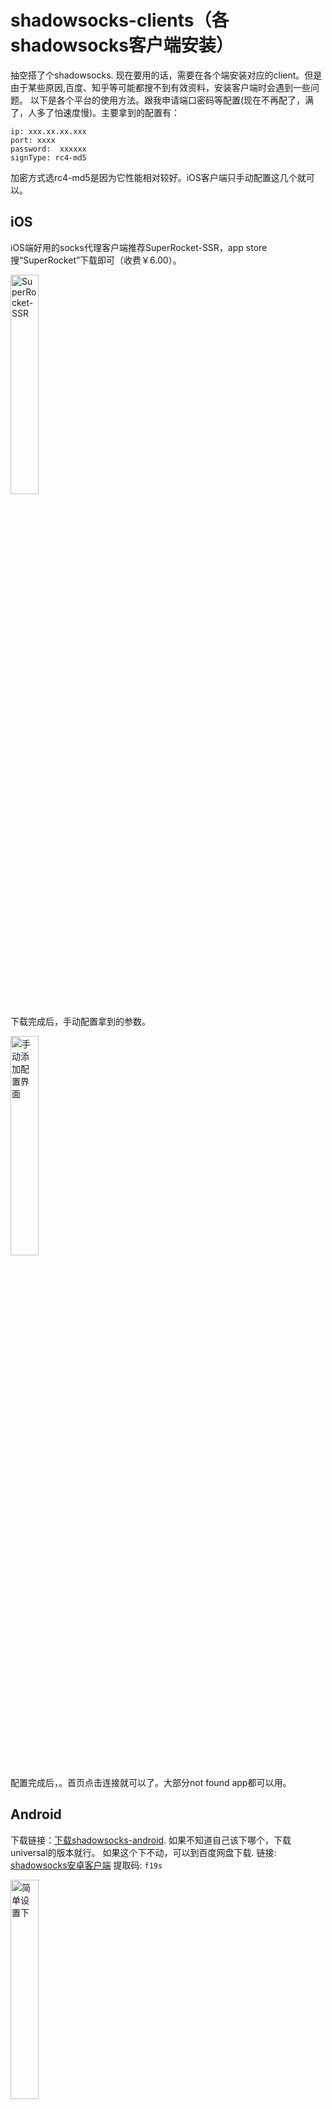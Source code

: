 # shadowsocks-clients（各shadowsocks客户端安装）
抽空搭了个shadowsocks. 现在要用的话，需要在各个端安装对应的client。但是由于某些原因,百度、知乎等可能都搜不到有效资料，安装客户端时会遇到一些问题。
以下是各个平台的使用方法。跟我申请端口密码等配置(现在不再配了，满了，人多了怕速度慢)。主要拿到的配置有：

```
ip: xxx.xx.xx.xxx
port: xxxx
password:  xxxxxx
signType: rc4-md5
```


加密方式选rc4-md5是因为它性能相对较好。iOS客户端只手动配置这几个就可以。

## iOS
iOS端好用的socks代理客户端推荐SuperRocket-SSR，app store搜“SuperRocket”下载即可（收费￥6.00）。

<img src="https://upload-images.jianshu.io/upload_images/574394-ebf2dc85e586d9c1.jpeg" width = 30% height = 30% alt="SuperRocket-SSR" div align=center/>

下载完成后，手动配置拿到的参数。

<img src="https://upload-images.jianshu.io/upload_images/574394-bfdc84fabfa5965f.jpeg" width = 30% height = 30% alt="手动添加配置界面" div align=center />

配置完成后，。首页点击连接就可以了。大部分not found app都可以用。
## Android
下载链接：[下载shadowsocks-android](https://github.com/shadowsocks/shadowsocks-android/releases). 如果不知道自己该下哪个，下载universal的版本就行。
如果这个下不动，可以到百度网盘下载.
链接: [shadowsocks安卓客户端](https://pan.baidu.com/s/1wvhvEx78HpP0Bh0lbtCGxw) 
提取码: `f19s` 

<img src="https://upload-images.jianshu.io/upload_images/574394-f7a354166dd0d7cf.jpeg" width = 30% height = 30% alt="简单设置下" div align=center/>

## Mac OS端
Mac端找了好久的客户端，终于在gayhub找到一个凑合能用(下)的，为了防止原仓库删掉，专门fork了一份，地址：[ShadowSocksX](https://github.com/manyangyang/ShadowSocksX)。

<img src="https://upload-images.jianshu.io/upload_images/574394-bfe70220b1cebd2d.png" width = 50% height = 50% alt="各电脑客户端" div align=center/>

windows的那个exe我没试，只试了Mac的app，可以用。
要是没有git的同学，可以直接下载，点击dmg文件，下载就行。

<img src="https://upload-images.jianshu.io/upload_images/574394-d34d80e45faa721e.png" width = 80% height = 80% alt="点击下载" div align=center/>

安装完成后，打开app，填写之前拿的配置，填好就行。

<img src="https://upload-images.jianshu.io/upload_images/574394-1b54fa4268da6b29.png" width = 50% height = 50% alt="简单配置" div align=center/>

配置完成后，在顶部菜单栏点击“打开shadowsocks”，模式建议选择“自动代理模式”，服务器选择刚才配好的代理就行。

<img src="https://upload-images.jianshu.io/upload_images/574394-34ee9bbfe6b3fc74.png" width = 50% height = 50% alt="启动客户端" div align=center/>

启动后就可以了。看东西基本秒开的（高清视频可能会缓冲下）。
## Windows端
windows客户端也在上面那个连接里（[ShadowSocksX](https://github.com/manyangyang/ShadowSocksX)）。下载exe文件安装，配置步骤和Mac端的类似。我没试。
windows还有个：[ShadowSocksX-windows-release](https://github.com/shadowsocks/shadowsocks-windows/releases)，但是下不动。
